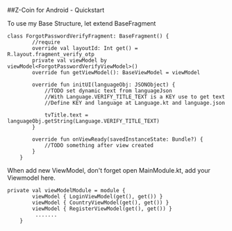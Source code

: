 ##Z-Coin for Android - Quickstart

To use my Base Structure, let extend BaseFragment

```
class ForgotPasswordVerifyFragment: BaseFragment() {
		//require
	    override val layoutId: Int get() = R.layout.fragment_verify_otp
	    private val viewModel by viewModel<ForgotPasswordVerifyViewModel>()
	    override fun getViewModel(): BaseViewModel = viewModel

	    override fun initUI(languageObj: JSONObject) {
	    	//TODO set dynamic text from languageJson
	    	//With Language.VERIFY_TITLE_TEXT is a KEY use to get text
	    	//Define KEY and language at Language.kt and language.json
	    	
	        tvTitle.text = languageObj.getString(Language.VERIFY_TITLE_TEXT)
	    }
	
	    override fun onViewReady(savedInstanceState: Bundle?) {
	    	//TODO something after view created
	    }
    }
```

When add new ViewModel, don't forget open MainModule.kt, add your Viewmodel here.

```
private val viewModelModule = module {
        viewModel { LoginViewModel(get(), get()) }
        viewModel { CountryViewModel(get(), get()) }
        viewModel { RegisterViewModel(get(), get()) }
		 .......
    }
```
  
